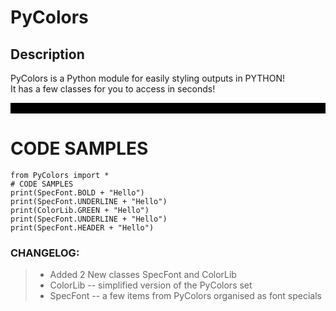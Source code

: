 # PyColors

## Description



PyColors is a Python module for easily styling outputs in PYTHON!<br>
It has a few classes for you to access in seconds!

<div style="background-color:black;color:black">__</div>

# CODE SAMPLES
    from PyColors import *
    # CODE SAMPLES
    print(SpecFont.BOLD + "Hello")
    print(SpecFont.UNDERLINE + "Hello")
    print(ColorLib.GREEN + "Hello")
    print(SpecFont.UNDERLINE + "Hello")
    print(SpecFont.HEADER + "Hello")

    
### CHANGELOG:

> * Added 2 New classes SpecFont and ColorLib
>  * ColorLib -- simplified version of the PyColors set
>  * SpecFont -- a few items from PyColors organised as font specials
>

